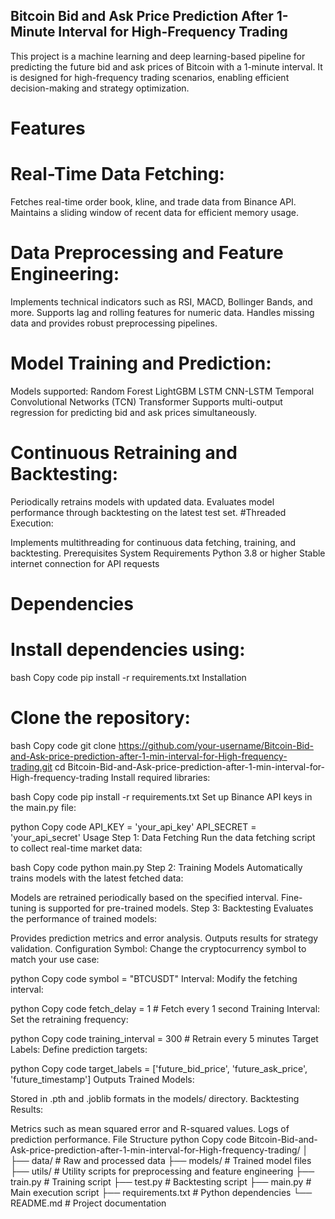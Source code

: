 
## Bitcoin Bid and Ask Price Prediction After 1-Minute Interval for High-Frequency Trading
This project is a machine learning and deep learning-based pipeline for predicting the future bid and ask prices of Bitcoin with a 1-minute interval. It is designed for high-frequency trading scenarios, enabling efficient decision-making and strategy optimization.

# Features
# Real-Time Data Fetching:

Fetches real-time order book, kline, and trade data from Binance API.
Maintains a sliding window of recent data for efficient memory usage.
# Data Preprocessing and Feature Engineering:

Implements technical indicators such as RSI, MACD, Bollinger Bands, and more.
Supports lag and rolling features for numeric data.
Handles missing data and provides robust preprocessing pipelines.
# Model Training and Prediction:

Models supported:
Random Forest
LightGBM
LSTM
CNN-LSTM
Temporal Convolutional Networks (TCN)
Transformer
Supports multi-output regression for predicting bid and ask prices simultaneously.
# Continuous Retraining and Backtesting:

Periodically retrains models with updated data.
Evaluates model performance through backtesting on the latest test set.
#Threaded Execution:

Implements multithreading for continuous data fetching, training, and backtesting.
Prerequisites
System Requirements
Python 3.8 or higher
Stable internet connection for API requests
# Dependencies
# Install dependencies using:

bash
Copy code
pip install -r requirements.txt
Installation
# Clone the repository:

bash
Copy code
git clone https://github.com/your-username/Bitcoin-Bid-and-Ask-price-prediction-after-1-min-interval-for-High-frequency-trading.git
cd Bitcoin-Bid-and-Ask-price-prediction-after-1-min-interval-for-High-frequency-trading
Install required libraries:

bash
Copy code
pip install -r requirements.txt
Set up Binance API keys in the main.py file:

python
Copy code
API_KEY = 'your_api_key'
API_SECRET = 'your_api_secret'
Usage
Step 1: Data Fetching
Run the data fetching script to collect real-time market data:

bash
Copy code
python main.py
Step 2: Training Models
Automatically trains models with the latest fetched data:

Models are retrained periodically based on the specified interval.
Fine-tuning is supported for pre-trained models.
Step 3: Backtesting
Evaluates the performance of trained models:

Provides prediction metrics and error analysis.
Outputs results for strategy validation.
Configuration
Symbol: Change the cryptocurrency symbol to match your use case:

python
Copy code
symbol = "BTCUSDT"
Interval: Modify the fetching interval:

python
Copy code
fetch_delay = 1  # Fetch every 1 second
Training Interval: Set the retraining frequency:

python
Copy code
training_interval = 300  # Retrain every 5 minutes
Target Labels: Define prediction targets:

python
Copy code
target_labels = ['future_bid_price', 'future_ask_price', 'future_timestamp']
Outputs
Trained Models:

Stored in .pth and .joblib formats in the models/ directory.
Backtesting Results:

Metrics such as mean squared error and R-squared values.
Logs of prediction performance.
File Structure
python
Copy code
Bitcoin-Bid-and-Ask-price-prediction-after-1-min-interval-for-High-frequency-trading/
│
├── data/                     # Raw and processed data
├── models/                   # Trained model files
├── utils/                    # Utility scripts for preprocessing and feature engineering
├── train.py                  # Training script
├── test.py                   # Backtesting script
├── main.py                   # Main execution script
├── requirements.txt          # Python dependencies
└── README.md                 # Project documentation
